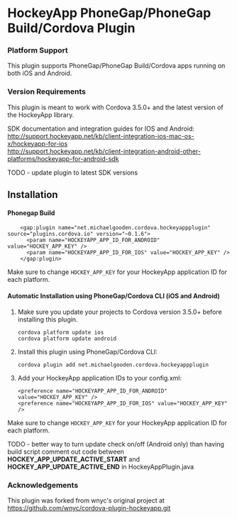 # HockeyApp PhoneGap/PhoneGap Build/Cordova Plugin

### Platform Support

This plugin supports PhoneGap/PhoneGap Build/Cordova apps running on both iOS and Android.

### Version Requirements

This plugin is meant to work with Cordova 3.5.0+ and the latest version of the HockeyApp library.

SDK documentation and integration guides for IOS and Android:  
http://support.hockeyapp.net/kb/client-integration-ios-mac-os-x/hockeyapp-for-ios  
http://support.hockeyapp.net/kb/client-integration-android-other-platforms/hockeyapp-for-android-sdk  

TODO - update plugin to latest SDK versions 

## Installation

#### Phonegap Build

        <gap:plugin name="net.michaelgooden.cordova.hockeyappplugin" source="plugins.cordova.io" version="~0.1.6">
          <param name="HOCKEYAPP_APP_ID_FOR_ANDROID" value="HOCKEY_APP_KEY" />
          <param name="HOCKEYAPP_APP_ID_FOR_IOS" value="HOCKEY_APP_KEY" />
        </gap:plugin>

Make sure to change `HOCKEY_APP_KEY` for your HockeyApp application ID for each platform.

#### Automatic Installation using PhoneGap/Cordova CLI (iOS and Android)
 1. Make sure you update your projects to Cordova version 3.5.0+ before installing this plugin.

        cordova platform update ios
        cordova platform update android

 2. Install this plugin using PhoneGap/Cordova CLI:

        cordova plugin add net.michaelgooden.cordova.hockeyappplugin

 3. Add your HockeyApp application IDs to your config.xml:
     
        <preference name="HOCKEYAPP_APP_ID_FOR_ANDROID" value="HOCKEY_APP_KEY" />
        <preference name="HOCKEYAPP_APP_ID_FOR_IOS" value="HOCKEY_APP_KEY" />

Make sure to change `HOCKEY_APP_KEY` for your HockeyApp application ID for each platform.

TODO - better way to turn update check on/off (Android only) than having build script comment out code between __HOCKEY_APP_UPDATE_ACTIVE_START__ and __HOCKEY_APP_UPDATE_ACTIVE_END__ in HockeyAppPlugin.java 

### Acknowledgements

This plugin was forked from wnyc's original project at https://github.com/wnyc/cordova-plugin-hockeyapp.git
